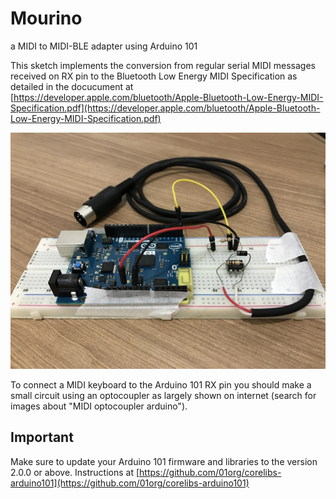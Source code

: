 # Mourino
a MIDI to MIDI-BLE adapter using Arduino 101

This sketch implements the conversion from regular serial MIDI messages received on RX
pin to the Bluetooth Low Energy MIDI Specification as detailed in the docucument at
[https://developer.apple.com/bluetooth/Apple-Bluetooth-Low-Energy-MIDI-Specification.pdf](https://developer.apple.com/bluetooth/Apple-Bluetooth-Low-Energy-MIDI-Specification.pdf)

![mourino](https://raw.githubusercontent.com/oxesoft/mourino/master/mourino.jpg)

To connect a MIDI keyboard to the Arduino 101 RX pin you should make a small circuit
using an optocoupler as largely shown on internet (search for images about "MIDI optocoupler
arduino").

## Important
Make sure to update your Arduino 101 firmware and libraries to the version 2.0.0 or above.
Instructions at [https://github.com/01org/corelibs-arduino101](https://github.com/01org/corelibs-arduino101)
